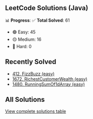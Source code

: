 ## LeetCode Solutions (Java)

📊 **Progress**:
✅ **Total Solved**: 61
- 🟢 Easy: 45
- 🟡 Medium: 16
- 🔴 Hard: 0

## Recently Solved
- [412. FizzBuzz (easy)](src/easy/_412_FizzBuzz.java)
- [1672. RichestCustomerWealth (easy)](src/easy/_1672_RichestCustomerWealth.java)
- [1480. RunningSumOf1dArray (easy)](src/easy/_1480_RunningSumOf1dArray.java)

## All Solutions
[View complete solutions table](solutions.md)
